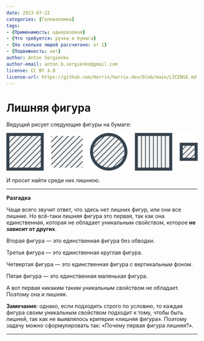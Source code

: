 ```yaml
---
date: 2013-07-22
categories: [Головоломка]
tags:
- {Применимость: одноразовая}
- {Что требуется: ручка и бумага}
- {На сколько людей рассчитано: от 1}
- {Подвижность: нет}
author: Anton Sergienko
author-email: anton.b.sergienko@gmail.com
license: CC BY 4.0
license-url: https://github.com/Harrix/harrix.dev/blob/main/LICENSE.md
---
```


# Лишняя фигура

Ведущий рисует следующие фигуры на бумаге:

![Пять фигур](img/problem.svg)

И просит найти среди них лишнюю.

---

**Разгадка** <!-- !details -->

Чаще всего звучит ответ, что здесь нет лишних фигур, или они все лишние. Но всё-таки лишняя фигура это первая, так как она единственная, которая не обладает уникальным свойством, которое **не зависит от других**.

Вторая фигура — это единственная фигура без обводки.

Третья фигура — это единственная круглая фигура.

Четвертая фигура — это единственная фигура с вертикальным фоном.

Пятая фигура — это единственная маленькая фигура.

А вот первая никаким таким уникальным свойством не обладает. Поэтому она и лишняя.

**Замечание**: однако, если подходить строго по условию, то каждая фигура своим уникальным свойством подходит к тому, чтобы быть лишней, так как не выявлялось критерия «лишняя фигура». Поэтому задачу можно сформулировать так: «Почему первая фигура лишняя?».

---
